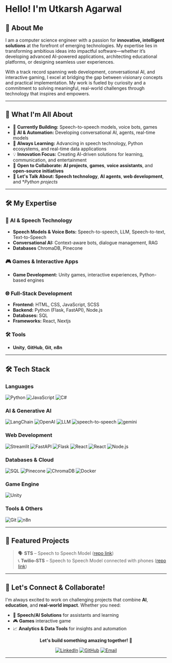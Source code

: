 # Hello! I'm Utkarsh Agarwal

## 🚀 About Me

I am a computer science engineer with a passion for **innovative, intelligent solutions** at the forefront of emerging technologies. My expertise lies in transforming ambitious ideas into impactful software—whether it’s developing advanced AI-powered applications, architecting educational platforms, or designing seamless user experiences.

With a track record spanning web development, conversational AI, and interactive gaming, I excel at bridging the gap between visionary concepts and practical implementation. My work is fueled by curiosity and a commitment to solving meaningful, real-world challenges through technology that inspires and empowers.

---

## 🎯 What I'm All About

- 🔭 **Currently Building:** Speech-to-speech models, voice bots, games
- 🧠 **AI & Automation:** Developing conversational AI, agents, real-time models
- 🌱 **Always Learning:** Advancing in speech technology, Python ecosystems, and real-time data applications
- 💡 **Innovation Focus:** Creating AI-driven solutions for learning, communication, and entertainment
- 🤝 **Open to Collaborate:** **AI projects**, **games**, **voice assistants**, and **open-source initiatives**
- 💬 **Let's Talk About:** **Speech technology**, **AI agents**, **web development**, and **Python projects*

---

## 🛠️ My Expertise

### 🤖 **AI & Speech Technology**
- **Speech Models & Voice Bots:** Speech-to-speech, LLM, Speech-to-text, Text-to-Speech
- **Conversational AI:** Context-aware bots, dialogue management, RAG
- **Databases** ChromaDB, Pinecone

### 🎮 **Games & Interactive Apps**
- **Game Development:** Unity games, interactive experiences, Python-based engines

### 🌐 **Full-Stack Development**
- **Frontend:** HTML, CSS, JavaScript, SCSS
- **Backend:** Python (Flask, FastAPI), Node.js
- **Databases:** SQL
- **Frameworks:** React, Nextjs

### 🛠️ **Tools**
- **Unity**, **GitHub**, **Git**, **n8n**

---

## 🛠️ Tech Stack

### **Languages**
<p>
  <img src="https://img.shields.io/badge/Python-3776AB?style=for-the-badge&logo=python&logoColor=white" alt="Python"/>
  <img src="https://img.shields.io/badge/JavaScript-F7DF1E?style=for-the-badge&logo=javascript&logoColor=black" alt="JavaScript"/>
  <img src="https://img.shields.io/badge/C%23-239120?style=for-the-badge&logo=c-sharp&logoColor=white" alt="C#"/>
</p>

### **AI & Generative AI**
<p>
  <img src="https://img.shields.io/badge/LangChain-121212?style=for-the-badge&logo=chainlink&logoColor=white" alt="LangChain"/>
  <img src="https://img.shields.io/badge/OpenAI-412991?style=for-the-badge&logo=openai&logoColor=white" alt="OpenAI"/>
  <img src="https://img.shields.io/badge/LLM-69A248?style=for-the-badge&logo=llm&logoColor=white" alt="LLM"/>
  <img src="https://img.shields.io/badge/STS-47A248?style=for-the-badge&logo=sts&logoColor=white" alt="speech-to-speech"/>
  <img src="https://img.shields.io/badge/Gemini-99A248?style=for-the-badge&logo=gemini&logoColor=white" alt="gemini"/>
</p>

### **Web Development**
<p>
  <img src="https://img.shields.io/badge/Streamlit-FF4B4B?style=for-the-badge&logo=streamlit&logoColor=white" alt="Streamlit"/>
  <img src="https://img.shields.io/badge/FastAPI-009688?style=for-the-badge&logo=fastapi&logoColor=white" alt="FastAPI"/>
  <img src="https://img.shields.io/badge/Flask-000000?style=for-the-badge&logo=flask&logoColor=white" alt="Flask"/>
  <img src="https://img.shields.io/badge/React-61DAFB?style=for-the-badge&logo=react&logoColor=black" alt="React"/>
  <img src="https://img.shields.io/badge/Next.js-61BAFB?style=for-the-badge&logo=Next.js&logoColor=black" alt="React"/>
  <img src="https://img.shields.io/badge/Node.js-339933?style=for-the-badge&logo=node.js&logoColor=white" alt="Node.js"/>
</p>

### **Databases & Cloud**
<p>
  <img src="https://img.shields.io/badge/SQ-003B57?style=for-the-badge&logo=sql&logoColor=white" alt="SQL"/>
  <img src="https://img.shields.io/badge/Pincone-336791?style=for-the-badge&logo=pincone&logoColor=white" alt="Pinecone"/>
  <img src="https://img.shields.io/badge/ChromaDB-47A248?style=for-the-badge&logo=chromadb&logoColor=white" alt="ChromaDB"/>
  <img src="https://img.shields.io/badge/Docker-97A248?style=for-the-badge&logo=docker&logoColor=white" alt="Docker"/>
</p>

### **Game Engine**
<p>
  <img src="https://img.shields.io/badge/Unity-000000?style=for-the-badge&logo=unity&logoColor=white" alt="Unity"/>
</p>

### **Tools & Others**
<p>
  <img src="https://img.shields.io/badge/Git-F05032?style=for-the-badge&logo=git&logoColor=white" alt="Git"/>
  <img src="https://img.shields.io/badge/n8n-007ACC?style=for-the-badge&logo=n8n&logoColor=white" alt="n8n"/>
</p>

---

## 🌟 Featured Projects

> 🗣️ **STS** – Speech to Speech Model ([repo link](https://github.com/Ag-Utkarsh/STS))  
> 📞 **Twilio-STS** – Speech to Speech Model connected with phones ([repo link](https://github.com/Ag-Utkarsh/Twilio-STS))

---

## 🤝 Let's Connect & Collaborate!

I'm always excited to work on challenging projects that combine **AI**, **education**, and **real-world impact**. Whether you need:

- 🧠 **Speech/AI Solutions** for assistants and learning
- 🎮 **Games** interactive game
- 📈 **Analytics & Data Tools** for insights and automation

<div align="center">
  
  **Let's build something amazing together!** 🌟
  
  [![LinkedIn](https://img.shields.io/badge/LinkedIn-0077B5?style=for-the-badge&logo=linkedin&logoColor=white)](https://www.linkedin.com/in/utkarsh-agarwal-/)
  [![GitHub](https://img.shields.io/badge/GitHub-100000?style=for-the-badge&logo=github&logoColor=white)](https://github.com/Ag-Utkarsh)
  [![Email](https://img.shields.io/badge/Email-D14836?style=for-the-badge&logo=gmail&logoColor=white)](mailto:utkarshagarwal9641@gmail.com)

</div>

---
